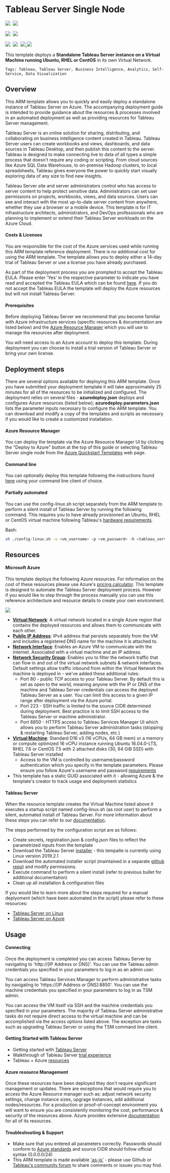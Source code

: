 # Tableau Server Single Node

<IMG SRC="https://azurequickstartsservice.blob.core.windows.net/badges/tableau-server-single-node/PublicLastTestDate.svg" />&nbsp;
<IMG SRC="https://azurequickstartsservice.blob.core.windows.net/badges/tableau-server-single-node/PublicDeployment.svg" />&nbsp;

<IMG SRC="https://azurequickstartsservice.blob.core.windows.net/badges/tableau-server-single-node/FairfaxLastTestDate.svg" />&nbsp;
<IMG SRC="https://azurequickstartsservice.blob.core.windows.net/badges/tableau-server-single-node/FairfaxDeployment.svg" />&nbsp;

<IMG SRC="https://azurequickstartsservice.blob.core.windows.net/badges/tableau-server-single-node/BestPracticeResult.svg" />&nbsp;
<IMG SRC="https://azurequickstartsservice.blob.core.windows.net/badges/tableau-server-single-node/CredScanResult.svg" />&nbsp;
<a href="https://portal.azure.com/#create/Microsoft.Template/uri/https%3A%2F%2Fraw.githubusercontent.com%2FAzure%2Fazure-quickstart-templates%2Fmaster%2Ftableau-server-single-node%2Fazuredeploy.json" target="_blank">
<img src="https://raw.githubusercontent.com/Azure/azure-quickstart-templates/master/1-CONTRIBUTION-GUIDE/images/deploytoazure.png"/>
</a>
<a href="http://armviz.io/#/?load=https%3A%2F%2Fraw.githubusercontent.com%2FAzure%2Fazure-quickstart-templates%2Fmaster%2Ftableau-server-single-node%2Fazuredeploy.json" target="_blank">
<img src="https://raw.githubusercontent.com/Azure/azure-quickstart-templates/master/1-CONTRIBUTION-GUIDE/images/visualizebutton.png"/>
</a>

This template deploys a **Standalone Tableau Server instance on a Virtual Machine running Ubuntu, RHEL or CentOS** in its own Virtual Network.

`Tags: Tableau, Tableau Server, Business Intelligence, Analytics, Self-Service, Data Visualization`

## Overview

This ARM template allows you to quickly and easily deploy a standalone instance of Tableau Server on Azure.  The accompanying deployment guide is intended to provide guidance about the resources & processes involved in an automated deployment as well as providing resources for Tableau Server management.

Tableau Server is an online solution for sharing, distributing, and collaborating on business intelligence content created in Tableau. Tableau Server users can create workbooks and views, dashboards, and data sources in Tableau Desktop, and then publish this content to the server.  Tableau is designed to make connecting live to data of all types a simple process that doesn't require any coding or scripting. From cloud sources like Azure SQL Data Warehouse, to on-premise Hadoop clusters, to local spreadsheets, Tableau gives everyone the power to quickly start visually exploring data of any size to find new insights. 

Tableau Server site and server administrators control who has access to server content to help protect sensitive data. Administrators can set user permissions on projects, workbooks, views, and data sources. Users can see and interact with the most up-to-date server content from anywhere, whether they use a browser or a mobile device. This template is for IT infrastructure architects, administrators, and DevOps professionals who are planning to implement or extend their Tableau Server workloads on the Azure Cloud.

#### Costs & Licenses

You are responsible for the cost of the Azure services used while running this ARM template reference deployment.  There is no additional cost for using the ARM template.  The template allows you to deploy either a 14-day trial of Tableau Server or use a license you have already purchased.

As part of the deployment process you are prompted to accept the Tableau EULA.  Please enter 'Yes' in the respective parameter to indicate you have read and accepted the Tableau EULA which can be found <a href=https://mkt.tableau.com/files/tableau_eula.pdf>here</a>.  If you do not accept the Tableau EULA the template will deploy the Azure resources but will not install Tableau Server. 

#### Prerequisites

Before deploying Tableau Server we recommend that you become familiar with Azure infrastructure services (specific resources & documentation are listed below) and the <a href=https://docs.microsoft.com/en-us/azure/azure-resource-manager/resource-group-overview>Azure Resource Manager</a> which you will use to manage the resources after deployment.

You will need access to an Azure account to deploy this template.  During deployment you can choose to install a trial version of Tableau Server or bring your own license. 

## Deployment steps

There are several options available for deploying this ARM template.  Once you have submitted your deployment template it will take approximately 25 minutes for all of the resources to be initialized and configured.  The deployment relies on several files - **azuredeploy.json** deploys and configures Azure resources (listed below); **azuredeploy.parameters.json** lists the parameter inputs necessary to configure the ARM template.  You can download and modify a copy of the templates and scripts as necessary if you would like to create a customized installation.

#### Azure Resource Manager

You can deploy the template via the Azure Resource Manager UI by clicking the "Deploy to Azure" button at the top of this guide or selecting Tableau Server single node from the <a href=https://azure.microsoft.com/en-us/resources/templates/tableau-server-single-node>Azure Quickstart Templates</a> web page.

#### Command line

You can optionally deploy this template following the instructions found <a href=https://github.com/Azure/azure-quickstart-templates/tree/master/1-CONTRIBUTION-GUIDE>here</a> using your command line client of choice.

#### Partially automated

You can use the config-linux.sh script separately from the ARM template to perform a silent install of Tableau Server by running the following command.  This requires you to have already provisioned an Ubuntu, RHEL or CentOS virtual machine following Tableau's <a href=https://onlinehelp.tableau.com/current/server/en-us/server_hardware_min.htm>hardware requirements</a>.

Bash:
```bash
sh ./config-linux.sh -u <vm_username> -p <vm_password> -h <tableau_server_admin_UN> -i <tableau_server_admin_UN> -j <zip_code> -k <country> -l <city> -m <last_name> -n <industry> -o yes -q <job_title> -r <phone_number> -s <company_name> -t <state> -v <department> -w <first_name> -x <email_address> [-y <license_key>]
```

## Resources

#### Microsoft Azure

This template deploys the following Azure resources.  For information on the cost of these resources please use Azure's <a href=https://azure.microsoft.com/en-us/pricing/calculator>pricing calculator</a>.  This template is designed to automate the Tableau Server deployment process.  However if you would like to step through the process manually you can use this reference architecture and resource details to create your own environment.

<img src="https://raw.githubusercontent.com/Azure/azure-quickstart-templates/master/tableau-server-single-node/images/azure_single_node.png"/>

+ <a href=https://docs.microsoft.com/en-us/azure/virtual-network/virtual-networks-overview>**Virtual Network**</a>: A virtual network located in a single Azure region that contains the deployed resources and allows them to communicate with each other.
+ <a href=https://docs.microsoft.com/en-us/azure/virtual-network/virtual-network-ip-addresses-overview-arm>**Public IP Address**</a>: IPv4 address that persists separately from the VM and includes a registered DNS name for the machine it is attached to.
+ <a href=https://docs.microsoft.com/en-us/azure/virtual-network/virtual-network-network-interface>**Network Interface**</a>: Enables an Azure VM to communicate with the internet.  Associated with a virtual machine and an IP address.
+ <a href=https://docs.microsoft.com/en-us/azure/virtual-network/manage-network-security-group>**Network Security Group**</a>: Enables you to filter the network traffic that can flow in and out of the virtual network subnets & network interfaces.  Default settings allow traffic inbound from within the Virtual Network the machine is deployed in - we've added these additional rules:
    + Port 80 - public TCP access to your Tableau Server.  By default this is set as open to the world, meaning anyone with the IP or DNS of the machine and Tableau Server credentials can access the deployed Tableau Server as a user.  You can limit this access to a given IP range after deployment via the Azure portal.
    + Port 223 - SSH traffic is limited to the source CIDR determined during deployment.   Best practice is to limit SSH access to the Tableau Server or machine administrator.  
    + Port 8850 - HTTPS access to Tableau Services Manager UI which allows you to perform Tableau Server administration tasks (stopping & restarting Tableau Server, adding nodes, etc.)
+ <a href=https://docs.microsoft.com/en-us/azure/virtual-machines/linux/overview>**Virtual Machine**</a>: Standard D16 v3 (16 vCPUs, 64 GB mem) or a memory or compute optimized 16 vCPU instance running Ubuntu 16.04.0-LTS, RHEL 7.6 or CentOS 7.5 with 2 attached disks (30, 64 GiB SSD) with Tableau Server installed
    + Access to the VM is controlled by username/password authentication which you specify in the template parameters.  Please ensure you follow Azure's username and password <a href=https://docs.microsoft.com/en-us/azure/virtual-machines/windows/faq>requirements</a>
+ This template has a static GUID associated with it - allowing Azure & the template's creator to track usage and deployment statistics

#### Tableau Server

When the resource template creates the Virtual Machine listed above it executes a startup script named config-linux.sh (as root user) to perform a silent, automated install of Tableau Server.  For more information about these steps you can refer to our <a href=https://onlinehelp.tableau.com/current/server/en-us/automated_install_windows.htm>documentation</a>.   

The steps performed by the configuration script are as follows:
+ Create secrets, registration.json & config.json files to reflect the parametrized inputs from the template
+ Download the Tableau Server <a href=https://www.tableau.com/support/releases/server>installer</a> - this tempalte is currently using Linux version 2019.2.1
+ Download the automated installer script (maintained in a separate <a href=https://github.com/tableau/server-install-script-samples/tree/master/linux/automated-installer>github repo</a>) and modify permissions.
+ Execute command to perform a silent install (refer to previous bullet for additional documentation)
+ Clean up all installation & configuration files

If you would like to learn more about the steps required for a manual deplyoment (which have been automated in the script) please refer to these resources:
+ <a href=https://onlinehelp.tableau.com/current/guides/everybody-install-linux/en-us/everybody_admin_intro.htm>Tableau Server on Linux</a>
+ <a href=https://onlinehelp.tableau.com/current/server/en-us/ts_azure_welcome.htm>Tableau Server on Azure</a>

## Usage

#### Connecting

Once the deployment is completed you can access Tableau Server by navigating to 'http://[IP Address or DNS]'.  You can use the Tableau admin credentials you specified in your parameters to log in as an admin user.

You can access Tableau Services Manager to perform administrative tasks by navigating to 'https://[IP Address or DNS]:8850'.  You can use the machine credentials you specified in your parameters to log in as TSM admin.

You can access the VM itself via SSH and the machine credentials you specified in your parameters.  The majority of Tableau Server administrative tasks do not require direct access to the virtual machine and can be accomplished via the access options listed above.  The exception are tasks such as upgrading Tableau Server or using the TSM command line client.

#### Getting Started with Tableau Server
+ Getting started with <a href=https://onlinehelp.tableau.com/current/server/en-us/get_started_server.htm>Tableau Server</a>
+ Walkthrough of Tableau Server <a href=https://www.tableau.com/learn/welcome-tableau-server-trial>trial experience</a>
+ Tableau + Azure <a href=https://www.tableau.com/solutions/azure>resources</a>

#### Azure resource Management
Once these resources have been deployed they don't require significant management or updates.  There are exceptions that would require you to access the Azure Resource manager such as: adjust network security settings, change instance sizes, upgrage instances, add additional nodes/resources.  For a production or proof-of-concept environment you will want to ensure you are consistently monitoring the cost, performance & security of the resources above. Azure provides extensive <a href=https://docs.microsoft.com/en-us/azure/azure-resource-manager/manage-resources-portal>documentation</a> for all of its resources.

#### Troubleshooting & Support

+ Make sure that you entered all parameters correctly.  Passwords should conform to <a href="https://docs.microsoft.com/en-us/azure/virtual-machines/windows/faq#what-are-the-username-requirements-when-creating-a-vm">Azure standards</a> and source CIDR should follow official syntax (0.0.0.0/24)
+ This ARM template is made available <a href=https://www.tableau.com/support/itsupport>'as-is'</a> - please use Github or <a href=https://community.tableau.com/community/forums/content>Tableau's community forum</a> to share comments or issues you may find.

